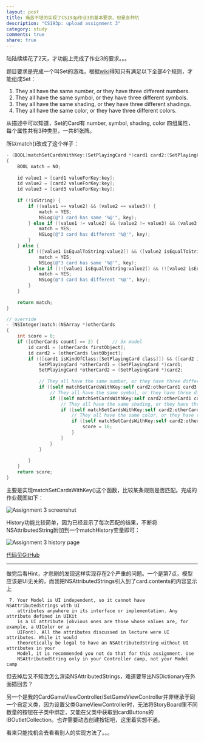 ```yaml
---
layout: post
title: 痛苦不堪的实现了CS193p作业3的基本要求，但是各种坑
description: "CS193p: upload assignment 3"
category: study
comments: true
share: true
---
```


陆陆续续花了2天，才功能上完成了作业3的要求。。。

题目要求是完成一个叫Set的游戏，根据[wiki](http://en.wikipedia.org/wiki/Set_(game))得知只有满足以下全部4个规则，才能组成Set：

1. They all have the same number, or they have three different numbers.
2. They all have the same symbol, or they have three different symbols.
3. They all have the same shading, or they have three different shadings.
4. They all have the same color, or they have three different colors.

从描述中可以知道，Set的Card有 number, symbol, shading, color 四组属性，每个属性共有3种类型，一共81张牌。

所以match()改成了这个样子：

```objective-c
- (BOOL)matchSetCardsWithKey:(SetPlayingCard *)card1 card2:(SetPlayingCard *)card2 card3:(SetPlayingCard *)card3 key:(NSString *)key isString:(BOOL)isString
{
    BOOL match = NO;
    
    id value1 = [card1 valueForKey:key];
    id value2 = [card2 valueForKey:key];
    id value3 = [card3 valueForKey:key];
    
    if (!isString) {
        if ((value1 == value2) && (value2 == value3)) {
            match = YES;
            NSLog(@"3 card has same '%@'", key);
        } else if ((value1 != value2) && (value2 != value3) && (value3 != value1)) {
            match = YES;
            NSLog(@"3 card has different '%@'", key);
        }
    } else {
        if (([value1 isEqualToString:value2]) && ([value2 isEqualToString:value3])) {
            match = YES;
            NSLog(@"3 card has same '%@'", key);
        } else if ((![value1 isEqualToString:value2]) && (![value2 isEqualToString:value3]) && (![value3 isEqualToString:value1])) {
            match = YES;
            NSLog(@"3 card has different '%@'", key);
        }
    }
    
    return match;
}

// override
- (NSInteger)match:(NSArray *)otherCards
{
    int score = 0;
    if ([otherCards count] == 2) {     // 3x model
        id card1 = [otherCards firstObject];
        id card2 = [otherCards lastObject];
        if (([card1 isKindOfClass:[SetPlayingCard class]]) && ([card2 isKindOfClass:[SetPlayingCard class]])) {
            SetPlayingCard *otherCard1 = (SetPlayingCard *)card1;
            SetPlayingCard *otherCard2 = (SetPlayingCard *)card2;
            
            // They all have the same number, or they have three different numbers
            if ([self matchSetCardsWithKey:self card2:otherCard1 card3:otherCard2 key:@"rank" isString:NO]) {
                // They all have the same symbol, or they have three different symbols
                if ([self matchSetCardsWithKey:self card2:otherCard1 card3:otherCard2 key:@"symbol" isString:YES]) {
                    // They all have the same shading, or they have three different shadings
                    if ([self matchSetCardsWithKey:self card2:otherCard1 card3:otherCard2 key:@"shading" isString:YES]) {
                        // They all have the same color, or they have three different colors
                        if ([self matchSetCardsWithKey:self card2:otherCard1 card3:otherCard2 key:@"color" isString:NO]) {
                            score = 16;
                        }
                    }
                }
            }
            
        }
    }
    return score;
}
```

主要是实现matchSetCardsWithKey()这个函数，比较某条规则是否匹配。完成的作业截图如下：

![Assignment 3 screenshut](https://raw.github.com/upbit/CS193p_Homework/master/screenshot/screenshot3a.png)

History功能比较简单，因为已经显示了每次匹配的结果，不断将NSAttributedString附加到一个matchHistory变量即可：

![Assignment 3 history page](https://raw.github.com/upbit/CS193p_Homework/master/screenshot/screenshot3b.png)

[代码见GitHub](https://github.com/upbit/CS193p_Homework/tree/975beb12f587d5e9a93ead443fe61f633150fc43/Matchismo/Matchismo)

------------------

做完后看Hint，才悲剧的发现这样实现存在2个严重的问题。一个是第7点，模型应该是UI无关的，而我把NSAttributedStrings引入到了card.contents的内容显示上

```
 7. Your Model is UI independent, so it cannot have NSAttributedStrings with UI 
    attributes anywhere in its interface or implementation. Any attribute defined in UIKit 
    is a UI attribute (obvious ones are those whose values are, for example, a UIColor or a 
    UIFont). All the attributes discussed in lecture were UI attributes. While it would 
    theoretically be legal to have an NSAttributedString without UI attributes in your 
    Model, it is recommended you not do that for this assignment. Use 
    NSAttributedString only in your Controller camp, not your Model camp
```

但去掉后又不知改怎么渲染NSAttributedStrings，难道要导出NSDictionary在外面插回去？

另一个是我的CardGameViewController/SetGameViewController并非继承于同一个自定义类，因为设置父类GameViewController时，无法将StoryBoard里不同数量的按钮在子类中绑定，又能在父类中获取到cardButtons的IBOutletCollection。也许需要动态创建按钮吧，这里着实想不通。

看来只能找机会去看看别人的实现方法了。。。
